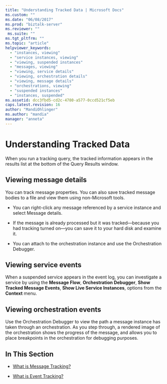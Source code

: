 ```yaml
---
title: "Understanding Tracked Data | Microsoft Docs"
ms.custom: ""
ms.date: "06/08/2017"
ms.prod: "biztalk-server"
ms.reviewer: ""
 ms.suite: ""
ms.tgt_pltfrm: ""
ms.topic: "article"
helpviewer_keywords: 
  - "instances, viewing"
  - "service instances, viewing"
  - "viewing, suspended instances"
  - "messages, viewing"
  - "viewing, service details"
  - "viewing, orchestration details"
  - "viewing, message details"
  - "orchestrations, viewing"
  - "suspended instances"
  - "instances, suspended"
ms.assetid: dcc3fbd5-cd2c-4780-a577-0ccd521cf5eb
caps.latest.revision: 16
author: "MandiOhlinger"
ms.author: "mandia"
manager: "anneta"
---
```

# Understanding Tracked Data
When you run a tracking query, the tracked information appears in the results list at the bottom of the Query Results window.  
  
## Viewing message details  
 You can track message properties. You can also save tracked message bodies to a file and view them using non-Microsoft tools.  
  
-   You can right-click any message referenced by a service instance and select Message details.  
  
-   If the message is already processed but it was tracked—because you had tracking turned on—you can save it to your hard disk and examine it.  
  
-   You can attach to the orchestration instance and use the Orchestration Debugger.  
  
## Viewing service events  
 When a suspended service appears in the event log, you can investigate a service by using the **Message Flow**, **Orchestration Debugger**, **Show Tracked Message Events**, **Show Live Service Instances**, options from the **Context** menu.  
  
## Viewing orchestration events  
 Use the Orchestration Debugger to view the path a message instance has taken through an orchestration. As you step through, a rendered image of the orchestration shows the progress of the message, and allows you to place breakpoints in the orchestration for debugging purposes.  
  
## In This Section  
  
-   [What is Message Tracking?](../core/what-is-message-tracking.md)  
  
-   [What is Event Tracking?](../core/what-is-event-tracking.md)